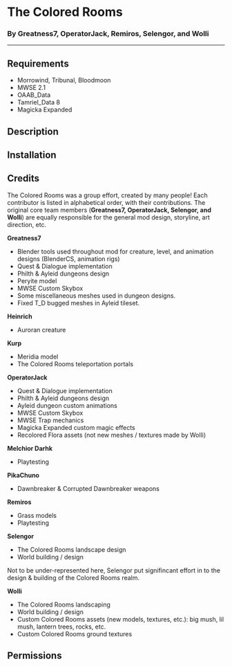 # The Colored Rooms

### By Greatness7, OperatorJack, Remiros, Selengor, and Wolli

---

## Requirements

- Morrowind, Tribunal, Bloodmoon
- MWSE 2.1
- OAAB_Data
- Tamriel_Data 8
- Magicka Expanded

## Description

## Installation

## Credits

The Colored Rooms was a group effort, created by many people! Each contributor is listed in alphabetical order, with their contributions. The original core team members (**Greatness7, OperatorJack, Selengor, and Wolli**) are equally responsible for the general mod design, storyline, art direction, etc.

**Greatness7**

- Blender tools used throughout mod for creature, level, and animation designs (BlenderCS, animation rigs)
- Quest & Dialogue implementation
- Philth & Ayleid dungeons design
- Peryite model
- MWSE Custom Skybox
- Some miscellaneous meshes used in dungeon designs.
- Fixed T_D bugged meshes in Ayleid tileset.

**Heinrich**

- Auroran creature

**Kurp**

- Meridia model
- The Colored Rooms teleportation portals

**OperatorJack**

- Quest & Dialogue implementation
- Philth & Ayleid dungeons design
- Ayleid dungeon custom animations
- MWSE Custom Skybox
- MWSE Trap mechanics
- Magicka Expanded custom magic effects
- Recolored Flora assets (not new meshes / textures made by Wolli)

**Melchior Darhk**

- Playtesting

**PikaChuno**

- Dawnbreaker & Corrupted Dawnbreaker weapons

**Remiros**

- Grass models
- Playtesting

**Selengor**

- The Colored Rooms landscape design
- World building / design

Not to be under-represented here, Selengor put signifincant effort in to the design & building of the Colored Rooms realm.

**Wolli**

- The Colored Rooms landscaping
- World building / design
- Custom Colored Rooms assets (new models, textures, etc.): big mush, lil mush, lantern trees, rocks, etc.
- Custom Colored Rooms ground textures

## Permissions
